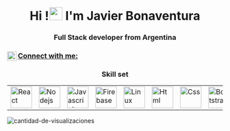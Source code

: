 <h1 align="center">Hi !<img src="https://media.giphy.com/media/hvRJCLFzcasrR4ia7z/giphy.gif" width="2px"><img src="https://emojis.slackmojis.com/emojis/images/1531849430/4246/blob-sunglasses.gif?1531849430" width="30"/>  I'm Javier Bonaventura</h1>
<h3 align="center">Full Stack developer from Argentina</h3>



<p align="center">
<h3 align="left"> <a href="https://www.linkedin.com/in/javier-bonaventura-4113a3220/" target="blank">  Connect with me: <img align="left" alt="Javier Bonaventura LinkedIN" width="22px" src="https://raw.githubusercontent.com/peterthehan/peterthehan/master/assets/linkedin.svg" /></h3>
 </a>

    
<h3 align="center">Skill set</h3>
<table>
  <tr> 
    <td><img src="https://cdn.iconscout.com/icon/free/png-128/react-1175109.png" alt="React" width="50"></td>
    <td><img src="https://cdn.iconscout.com/icon/free/png-128/nodejs-2-226035.png" alt="Nodejs" width="50"></td>
    <td><img src="https://cdn.iconscout.com/icon/free/png-128/javascript-1-225993.png" alt="Javascript" width="50"></td>
    <td><img src="https://cdn.iconscout.com/icon/free/png-256/firebase-3521427-2944871.png" alt="Firebase" width="50"></td>
    <td><img src="https://cdn.iconscout.com/icon/free/png-256/linux-9-202419.png" alt="Linux" width="50"></td>
      <td><img src="https://cdn.iconscout.com/icon/free/png-128/html5-40-1175193.png" alt="Html" width="50"></td>
    <td><img src="https://cdn.iconscout.com/icon/free/png-128/css3-11-1175239.png" alt="Css" width="50"></td>
    <td><img src="https://cdn.iconscout.com/icon/free/png-128/bootstrap-226077.png" alt="Bootstrap" width="50"></td>
    <td><img src="https://cdn.iconscout.com/icon/free/png-256/sass-2752078-2284895.png" alt="Sass" width="50"></td>
    <td><img src="https://cdn.iconscout.com/icon/free/png-128/git-18-1175219.png" alt="Git" width="50"></td>
    <td><img src="https://cdn.jsdelivr.net/gh/devicons/devicon/icons/photoshop/photoshop-plain.svg" alt="Photoshop" width="50"></td>
    
    
    
  </tr>
</table>

<img src="https://komarev.com/ghpvc/?username=javierbonaventura&color=green" alt="cantidad-de-visualizaciones" /> 